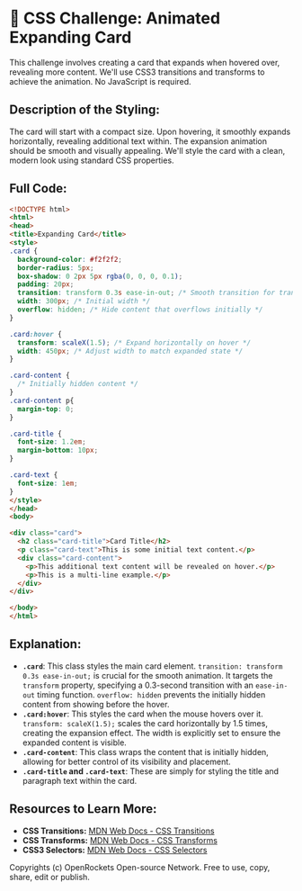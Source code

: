 # 🐞 CSS Challenge:  Animated Expanding Card


This challenge involves creating a card that expands when hovered over, revealing more content. We'll use CSS3 transitions and transforms to achieve the animation.  No JavaScript is required.

## Description of the Styling:

The card will start with a compact size. Upon hovering, it smoothly expands horizontally, revealing additional text within.  The expansion animation should be smooth and visually appealing. We'll style the card with a clean, modern look using standard CSS properties.

## Full Code:

```html
<!DOCTYPE html>
<html>
<head>
<title>Expanding Card</title>
<style>
.card {
  background-color: #f2f2f2;
  border-radius: 5px;
  box-shadow: 0 2px 5px rgba(0, 0, 0, 0.1);
  padding: 20px;
  transition: transform 0.3s ease-in-out; /* Smooth transition for transform property */
  width: 300px; /* Initial width */
  overflow: hidden; /* Hide content that overflows initially */
}

.card:hover {
  transform: scaleX(1.5); /* Expand horizontally on hover */
  width: 450px; /* Adjust width to match expanded state */
}

.card-content {
  /* Initially hidden content */
}
.card-content p{
  margin-top: 0;
}

.card-title {
  font-size: 1.2em;
  margin-bottom: 10px;
}

.card-text {
  font-size: 1em;
}
</style>
</head>
<body>

<div class="card">
  <h2 class="card-title">Card Title</h2>
  <p class="card-text">This is some initial text content.</p>
  <div class="card-content">
    <p>This additional text content will be revealed on hover.</p>
    <p>This is a multi-line example.</p>
  </div>
</div>

</body>
</html>
```

## Explanation:

* **`.card`**: This class styles the main card element.  `transition: transform 0.3s ease-in-out;` is crucial for the smooth animation. It targets the `transform` property, specifying a 0.3-second transition with an `ease-in-out` timing function.  `overflow: hidden` prevents the initially hidden content from showing before the hover.
* **`.card:hover`**: This styles the card when the mouse hovers over it. `transform: scaleX(1.5);` scales the card horizontally by 1.5 times, creating the expansion effect.  The width is explicitly set to ensure the expanded content is visible.
* **`.card-content`**: This class wraps the content that is initially hidden, allowing for better control of its visibility and placement.
* **`.card-title` and `.card-text`**: These are simply for styling the title and paragraph text within the card.


## Resources to Learn More:

* **CSS Transitions:** [MDN Web Docs - CSS Transitions](https://developer.mozilla.org/en-US/docs/Web/CSS/CSS_Transitions/Using_CSS_transitions)
* **CSS Transforms:** [MDN Web Docs - CSS Transforms](https://developer.mozilla.org/en-US/docs/Web/CSS/transform)
* **CSS3 Selectors:** [MDN Web Docs - CSS Selectors](https://developer.mozilla.org/en-US/docs/Web/CSS/CSS_Selectors)


Copyrights (c) OpenRockets Open-source Network. Free to use, copy, share, edit or publish.

